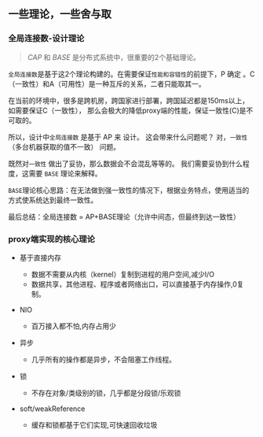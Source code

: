 ## 一些理论，一些舍与取

### 全局连接数-设计理论
 > *CAP* 和 *BASE* 是分布式系统中，很重要的2个基础理论。

`全局连接数`是基于这2个理论构建的。在需要保证`性能和容错性`的前提下，P 确定 。C（一致性）和A（可用性）是一种互斥的关系，二者只能取其一。

在当前的环境中，很多是跨机房，跨国家进行部署，跨国延迟都是150ms以上，如需要保证C（一致性），
那么会极大的降低proxy端的性能，保证一致性(C)是不可取的。

所以，设计中`全局连接数` 是基于 AP 来 设计。 这会带来什么问题呢？ 对，`一致性`（多台机器获取的值不一致） 问题。 

既然对`一致性` 做出了妥协，那么数据会不会混乱等等的。 我们需要妥协到什么程度，这需要 `BASE` 理论来解释。

`BASE`理论核心思路：在无法做到强一致性的情况下，根据业务特点，使用适当的方式使系统达到最终一致性。 

最后总结：全局连接数 = AP+BASE理论（允许中间态，但最终到达一致性）

### proxy端实现的核心理论

- 基于直接内存

    - 数据不需要从内核（kernel）复制到进程的用户空间,减少I/O
    - 数据共享，其他进程、程序或者网络出口，可以直接基于内存操作,0复制。
- NIO
    - 百万接入都不怕,内存占用少
- 异步
    - 几乎所有的操作都是异步，不会阻塞工作线程。
- 锁
    - 不存在对象/类级别的锁，几乎都是分段锁/乐观锁
- soft/weakReference 
    - 缓存和锁都基于它们实现,可快速回收垃圾
  
    


  
